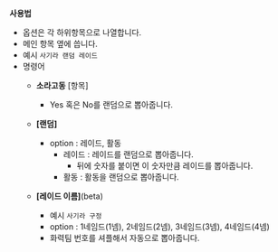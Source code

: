 **사용법**

- 옵션은 각 하위항목으로 나열합니다.
- 메인 항목 옆에 씁니다.
- 예시 ```사기라 랜덤 레이드```
- 명령어
  - **소라고동** [항목]
    - Yes 혹은 No를 랜덤으로 뽑아줍니다.
  - **[랜덤]**
    - option : 레이드, 활동
      - 레이드 : 레이드를 랜덤으로 뽑아줍니다.
        - 뒤에 숫자를 붙이면 이 숫자만큼 레이드를 뽑아줍니다.
      - 활동 : 활동을 랜덤으로 뽑아줍니다.

  - **[레이드 이름]**(beta)
    - 예시 ```사기라 구정```
    - option : 1네임드(1넴), 2네임드(2넴), 3네임드(3넴), 4네임드(4넴)
    - 화력팀 번호를 셔플해서 자동으로 뽑아줍니다.
